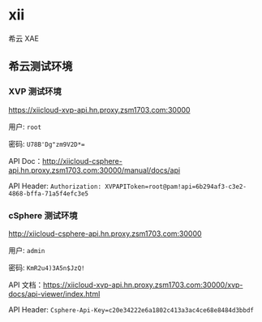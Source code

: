 # xii

希云 XAE

## 希云测试环境

### XVP 测试环境

https://xiicloud-xvp-api.hn.proxy.zsm1703.com:30000

用户: `root`

密码: `U78B'Dg"zm9V2D*=`

API Doc：http://xiicloud-csphere-api.hn.proxy.zsm1703.com:30000/manual/docs/api

API Header: `Authorization: XVPAPIToken=root@pam!api=6b294af3-c3e2-4868-bffa-71a5f4efc3e5`

### cSphere 测试环境

http://xiicloud-csphere-api.hn.proxy.zsm1703.com:30000

用户: `admin`

密码: `KmR2u4)3A5n$JzQ!`

API 文档：https://xiicloud-xvp-api.hn.proxy.zsm1703.com:30000/xvp-docs/api-viewer/index.html

API Header: `Csphere-Api-Key=c20e34222e6a1802c413a3ac4ce68e8484d3bbdf`
